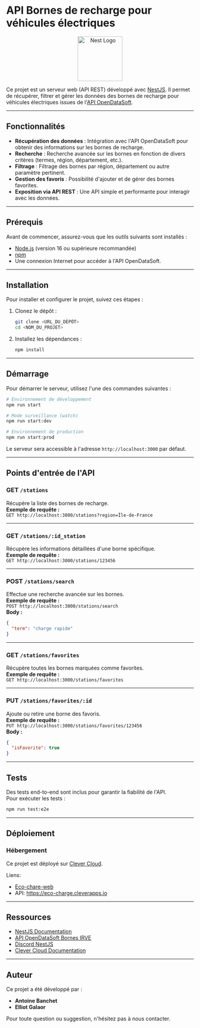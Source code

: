 # API Bornes de recharge pour véhicules électriques

<p align="center">
  <a href="http://nestjs.com/" target="blank"><img src="https://nestjs.com/img/logo-small.svg" width="120" alt="Nest Logo" /></a>
</p>

Ce projet est un serveur web (API REST) développé avec [NestJS](https://nestjs.com/). Il permet de récupérer, filtrer et gérer les données des bornes de recharge pour véhicules électriques issues de l'[API OpenDataSoft](https://data.opendatasoft.com/explore/dataset/bornes-irve@reseaux-energies-rte/information).

---

## Fonctionnalités

- **Récupération des données** : Intégration avec l'API OpenDataSoft pour obtenir des informations sur les bornes de recharge.
- **Recherche** : Recherche avancée sur les bornes en fonction de divers critères (termes, région, département, etc.).
- **Filtrage** : Filtrage des bornes par région, département ou autre paramètre pertinent.
- **Gestion des favoris** : Possibilité d'ajouter et de gérer des bornes favorites.
- **Exposition via API REST** : Une API simple et performante pour interagir avec les données.

---

## Prérequis

Avant de commencer, assurez-vous que les outils suivants sont installés :

- [Node.js](https://nodejs.org/) (version 16 ou supérieure recommandée)
- [npm](https://www.npmjs.com/)
- Une connexion Internet pour accéder à l'API OpenDataSoft.

---

## Installation

Pour installer et configurer le projet, suivez ces étapes :

1. Clonez le dépôt :

    ```bash
    git clone <URL_DU_DÉPÔT>
    cd <NOM_DU_PROJET>
    ```

2. Installez les dépendances :

    ```bash
    npm install
    ```

---

## Démarrage

Pour démarrer le serveur, utilisez l'une des commandes suivantes :

```bash
# Environnement de développement
npm run start

# Mode surveillance (watch)
npm run start:dev

# Environnement de production
npm run start:prod
```

Le serveur sera accessible à l'adresse `http://localhost:3000` par défaut.

---

## Points d'entrée de l'API

### GET `/stations`
Récupère la liste des bornes de recharge.  
**Exemple de requête :**  
`GET http://localhost:3000/stations?region=Île-de-France`

---

### GET `/stations/:id_station`
Récupère les informations détaillées d'une borne spécifique.  
**Exemple de requête :**  
`GET http://localhost:3000/stations/123456`

---

### POST `/stations/search`
Effectue une recherche avancée sur les bornes.  
**Exemple de requête :**  
`POST http://localhost:3000/stations/search`  
**Body :**
```json
{
  "term": "charge rapide"
}
```

---

### GET `/stations/favorites`
Récupère toutes les bornes marquées comme favorites.  
**Exemple de requête :**  
`GET http://localhost:3000/stations/favorites`

---

### PUT `/stations/favorites/:id`
Ajoute ou retire une borne des favoris.  
**Exemple de requête :**  
`PUT http://localhost:3000/stations/favorites/123456`  
**Body :**
```json
{
  "isFavorite": true
}
```

---

## Tests

Des tests end-to-end sont inclus pour garantir la fiabilité de l'API.  
Pour exécuter les tests :

```bash
npm run test:e2e
```

---

## Déploiement

### Hébergement
Ce projet est déployé sur [Clever Cloud](https://www.clever-cloud.com).

Liens:

- [Eco-chare-web](https://console.clever-cloud.com/organisations/orga_693c81f4-6d20-46f3-901b-29afc84a379d/applications/app_31585253-4bde-43aa-b5cf-8d3816f19d50)
- API: https://eco-charge.cleverapps.io

---

## Ressources

- [NestJS Documentation](https://docs.nestjs.com)
- [API OpenDataSoft Bornes IRVE](https://data.opendatasoft.com/explore/dataset/bornes-irve@reseaux-energies-rte/information/)
- [Discord NestJS](https://discord.gg/G7Qnnhy)
- [Clever Cloud Documentation](https://www.clever-cloud.com/doc/)

---

## Auteur

Ce projet a été développé par :

- **Antoine Banchet**
- **Elliot Galaor**

Pour toute question ou suggestion, n'hésitez pas à nous contacter.
